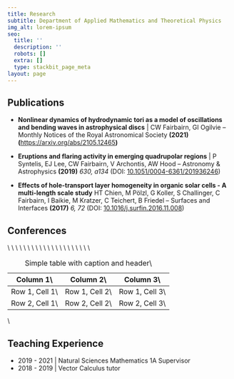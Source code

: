 ```yaml
---
title: Research
subtitle: Department of Applied Mathematics and Theoretical Physics
img_alt: lorem-ipsum
seo:
  title: ''
  description: ''
  robots: []
  extra: []
  type: stackbit_page_meta
layout: page
---
```

## Publications

*   **Nonlinear dynamics of hydrodynamic tori as a model of oscillations and bending waves in astrophysical discs** | CW Fairbairn, GI Ogilvie – Monthly Notices of the Royal Astronomical Society **(2021) (**<https://arxiv.org/abs/2105.12465>**)**

*   **Eruptions and flaring activity in emerging quadrupolar regions** | P Syntelis, EJ Lee, CW Fairbairn, V Archontis, AW Hood – Astronomy & Astrophysics **(2019)** *630, a134* (DOI: [10.1051/0004-6361/201936246](http://dx.doi.org/10.1051/0004-6361/201936246))

*   **Effects of hole-transport layer homogeneity in organic solar cells - A multi-length scale study**   HT Chien, M Pölzl, G Koller, S Challinger, C Fairbairn, I Baikie, M Kratzer, C Teichert, B Friedel – Surfaces and Interfaces **(2017)** *6, 72* (DOI: [10.1016/j.surfin.2016.11.008](http://dx.doi.org/10.1016/j.surfin.2016.11.008))

## Conferences

<div class="responsive-table"><table> \<caption>Simple table with caption and header\</caption> \<thead> \<tr> \<th>Column 1\</th> \<th>Column 2\</th> \<th>Column 3\</th> \</tr> \</thead> \<tbody> \<tr> \<td>Row 1, Cell 1\</td> \<td>Row 1, Cell 2\</td> \<td>Row 1, Cell 3\</td> \</tr> \<tr> \<td>Row 2, Cell 1\</td> \<td>Row 2, Cell 2\</td> \<td>Row 2, Cell 3\</td> \</tr> \</tbody> \</table> \</div>

## Teaching Experience

*   2019 - 2021 | Natural Sciences Mathematics 1A Supervisor
*   2018 - 2019 | Vector Calculus tutor
